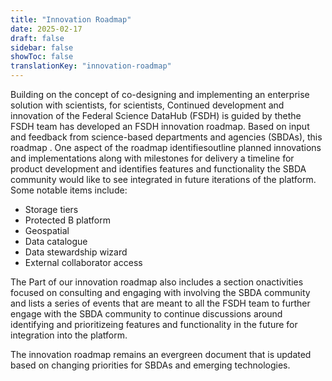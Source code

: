 ```yaml
---
title: "Innovation Roadmap"
date: 2025-02-17
draft: false
sidebar: false
showToc: false
translationKey: "innovation-roadmap"
---
```


Building on the concept of co-designing and implementing an enterprise solution with scientists, for scientists, Continued development and innovation of the Federal Science DataHub (FSDH) is guided by thethe FSDH team has developed an FSDH innovation roadmap. Based on input and feedback from science-based departments and agencies (SBDAs), this roadmap . One aspect of the roadmap identifiesoutline planned innovations and implementations along with milestones for delivery a timeline for product development and identifies features and functionality the SBDA community would like to see integrated in future iterations of the platform. Some notable items include: 

<ul class="list-disc mb-300">
    <li>Storage tiers </li>
    <li>Protected B platform</li> 
    <li>Geospatial </li>
    <li>Data catalogue </li>
    <li>Data stewardship wizard </li>
    <li>External collaborator access </li>
</ul>

The Part of our innovation roadmap also includes a section onactivities focused on consulting and engaging with involving the SBDA community and lists a series of events that are meant to all the FSDH team to further engage with the SBDA community to continue discussions around identifying and prioritizeing features and functionality in the future for integration into the platform. 

The innovation roadmap remains an evergreen document that is updated based on changing priorities for SBDAs and emerging technologies.  